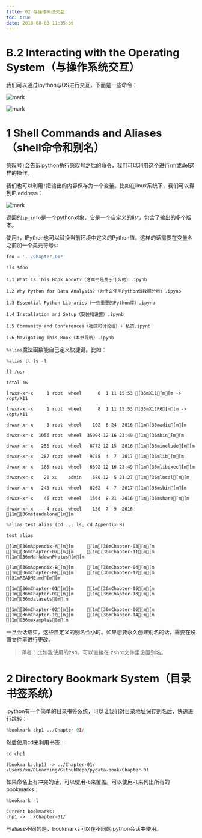 ```yaml
---
title: 02 与操作系统交互
toc: true
date: 2018-08-03 11:35:39
---
```


# B.2 Interacting with the Operating System（与操作系统交互）

我们可以通过ipython与OS进行交互，下面是一些命令：

![mark](http://pacdb2bfr.bkt.clouddn.com/blog/image/180803/05I16cEilh.png?imageslim)

![mark](http://pacdb2bfr.bkt.clouddn.com/blog/image/180803/ikb31KI129.png?imageslim)

# 1 Shell Commands and Aliases（shell命令和别名）

感叹号`!`会告诉ipython执行感叹号之后的命令，我们可以利用这个进行rm或del这样的操作。

我们也可以利用`!`把输出的内容保存为一个变量。比如在linux系统下，我们可以得到IP address：

![mark](http://pacdb2bfr.bkt.clouddn.com/blog/image/180803/HCEdjEFdfE.png?imageslim)

返回的`ip_info`是一个python对象，它是一个自定义的list，包含了输出的多个版本。

使用`!`，IPython也可以替换当前环境中定义的Python值。这样的话需要在变量名之前加一个美元符号`$`:


```python
foo = '../Chapter-01*'
```


```python
!ls $foo
```

    1.1 What Is This Book About?（这本书是关于什么的）.ipynb

    1.2 Why Python for Data Analysis?（为什么使用Python做数据分析）.ipynb

    1.3 Essential Python Libraries（一些重要的Python库）.ipynb

    1.4 Installation and Setup（安装和设置）.ipynb

    1.5 Community and Conferences（社区和讨论组）+ 私货.ipynb

    1.6 Navigating This Book（本书导航）.ipynb



`%alias`魔法函数能自己定义快捷键。比如：


```python
%alias ll ls -l
```


```python
ll /usr
```

    total 16

    lrwxr-xr-x     1 root  wheel      8  1 11 15:53 [35mX11[m[m -> /opt/X11

    lrwxr-xr-x     1 root  wheel      8  1 11 15:53 [35mX11R6[m[m -> /opt/X11

    drwxr-xr-x     3 root  wheel    102  6 24  2016 [1m[36madic[m[m

    drwxr-xr-x  1056 root  wheel  35904 12 16 23:49 [1m[36mbin[m[m

    drwxr-xr-x   258 root  wheel   8772 12 15  2016 [1m[36minclude[m[m

    drwxr-xr-x   287 root  wheel   9758  4  7  2017 [1m[36mlib[m[m

    drwxr-xr-x   188 root  wheel   6392 12 16 23:49 [1m[36mlibexec[m[m

    drwxrwxr-x    20 xu    admin    680 12  5 21:27 [1m[36mlocal[m[m

    drwxr-xr-x   243 root  wheel   8262  4  7  2017 [1m[36msbin[m[m

    drwxr-xr-x    46 root  wheel   1564  8 21  2016 [1m[36mshare[m[m

    drwxr-xr-x     4 root  wheel    136  7  9  2016 [1m[36mstandalone[m[m




```python
%alias test_alias (cd ..; ls; cd Appendix-B)
```


```python
test_alias
```

    [1m[36mAppendix-A[m[m     [1m[36mChapter-03[m[m     [1m[36mChapter-07[m[m     [1m[36mChapter-11[m[m     [1m[36mMarkdownPhotos[m[m

    [1m[36mAppendix-B[m[m     [1m[36mChapter-04[m[m     [1m[36mChapter-08[m[m     [1m[36mChapter-12[m[m     [31mREADME.md[m[m

    [1m[36mChapter-01[m[m     [1m[36mChapter-05[m[m     [1m[36mChapter-09[m[m     [1m[36mChapter-13[m[m     [1m[36mdatasets[m[m

    [1m[36mChapter-02[m[m     [1m[36mChapter-06[m[m     [1m[36mChapter-10[m[m     [1m[36mChapter-14[m[m     [1m[36mexamples[m[m



一旦会话结束，这些自定义的别名会小时。如果想要永久创建别名的话，需要在设置文件里进行更改。

> 译者：比如我使用的zsh，可以直接在.zshrc文件里设置别名。

# 2 Directory Bookmark System（目录书签系统）

ipython有一个简单的目录书签系统，可以让我们对目录地址保存别名后，快速进行跳转：


```python
%bookmark chp1 ../Chapter-01/
```

然后使用cd来利用书签：


```python
cd chp1
```

    (bookmark:chp1) -> ../Chapter-01/
    /Users/xu/DLearning/GithubRepo/pydata-book/Chapter-01


如果命名上有冲突的话，可以使用`-b`来覆盖。可以使用`-l`来列出所有的bookmarks：


```python
%bookmark -l
```

    Current bookmarks:
    chp1 -> ../Chapter-01/


与aliase不同的是，bookmarks可以在不同的ipython会话中使用。
